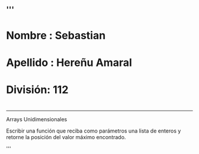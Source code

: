 ## '''

#

# Nombre : Sebastian

# Apellido : Hereñu Amaral

# División: 112

#

---

Arrays Unidimensionales

Escribir una función que reciba como parámetros una lista de enteros y retorne la posición del valor máximo encontrado.

'''
